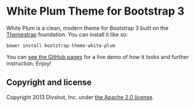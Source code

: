 # White Plum Theme for Bootstrap 3

White Plum is a clean, modern theme for Bootstrap 3 built on the [Themestrap](https://github.com/divshot/themestrap)
foundation. You can install it like so:

    bower install bootstrap-theme-white-plum

You can [see the GitHub pages](http://code.divshot.com/examples) for a live demo of how it looks and further instruction.
Enjoy!

## Copyright and license

Copyright 2013 Divshot, Inc. under [the Apache 2.0 license](LICENSE).